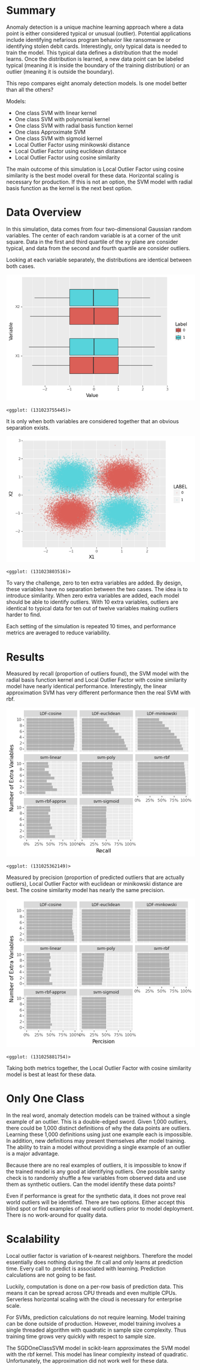 
# Summary

Anomaly detection is a unique machine learning approach where a data
point is either considered typical or unusual (outlier). Potential
applications include identifying nefarious program behavior like
ransomware or identifying stolen debit cards. Interestingly, only
typical data is needed to train the model. This typical data defines a
distribution that the model learns. Once the distribution is learned, a
new data point can be labeled typical (meaning it is inside the boundary
of the training distribution) or an outlier (meaning it is outside the
boundary).

This repo compares eight anomaly detection models. Is one model better
than all the others?

Models:

- One class SVM with linear kernel
- One class SVM with polynomial kernel
- One class SVM with radial basis function kernel
- One class Approximate SVM
- One class SVM with sigmoid kernel
- Local Outlier Factor using minikowski distance
- Local Outlier Factor using euclidean distance
- Local Outlier Factor using cosine similarity

The main outcome of this simulation is Local Outlier Factor using cosine
similarity is the best model overall for these data. Horizontal scaling
is necessary for production. If this is not an option, the SVM model
with radial basis function as the kernel is the next best option.

# Data Overview

In this simulation, data comes from four two-dimensional Gaussian random
variables. The center of each random variable is at a corner of the unit
square. Data in the first and third quartile of the xy plane are
consider typical, and data from the second and fourth quartile are
consider outliers.

Looking at each variable separately, the distributions are identical
between both cases.

![](README_files/figure-commonmark/cell-2-output-1.png)

    <ggplot: (131023755445)>

It is only when both variables are considered together that an obvious
separation exists.

![](README_files/figure-commonmark/cell-3-output-1.png)

    <ggplot: (131023803516)>

To vary the challenge, zero to ten extra variables are added. By design,
these variables have no separation between the two cases. The idea is to
introduce similarity. When zero extra variables are added, each model
should be able to identify outliers. With 10 extra variables, outliers
are identical to typical data for ten out of twelve variables making
outliers harder to find.

Each setting of the simulation is repeated 10 times, and performance
metrics are averaged to reduce variability.

# Results

Measured by recall (proportion of outliers found), the SVM model with
the radial basis function kernel and Local Outlier Factor with cosine
similarity model have nearly identical performance. Interestingly, the
linear approximation SVM has very different performance then the real
SVM with rbf.

![](README_files/figure-commonmark/cell-4-output-1.png)

    <ggplot: (131025362149)>

Measured by precision (proportion of predicted outliers that are
actually outliers), Local Outlier Factor with euclidean or minikowski
distance are best. The cosine similarity model has nearly the same
precision.

![](README_files/figure-commonmark/cell-5-output-1.png)

    <ggplot: (131025881754)>

Taking both metrics together, the Local Outlier Factor with cosine
similarity model is best at least for these data.

# Only One Class

In the real word, anomaly detection models can be trained without a
single example of an outlier. This is a double-edged sword. Given 1,000
outliers, there could be 1,000 distinct definitions of why the data
points are outliers. Learning these 1,000 definitions using just one
example each is impossible. In addition, new definitions may present
themselves after model training. The ability to train a model without
providing a single example of an outlier is a major advantage.

Because there are no real examples of outliers, it is impossible to know
if the trained model is any good at identifying outliers. One possible
sanity check is to randomly shuffle a few variables from observed data
and use them as synthetic outliers. Can the model identify these data
points?

Even if performance is great for the synthetic data, it does not prove
real world outliers will be identified. There are two options. Either
accept this blind spot or find examples of real world outliers prior to
model deployment. There is no work-around for quality data.

# Scalability

Local outlier factor is variation of k-nearest neighbors. Therefore the
model essentially does nothing during the .fit call and only learns at
prediction time. Every call to .predict is associated with learning.
Prediction calculations are not going to be fast.

Luckily, computation is done on a per-row basis of prediction data. This
means it can be spread across CPU threads and even multiple CPUs.
Serverless horizontal scaling with the cloud is necessary for enterprise
scale.

For SVMs, prediction calculations do not require learning. Model
training can be done outside of production. However, model training
involves a single threaded algorithm with quadratic in sample size
complexity. Thus training time grows very quickly with respect to sample
size.

The SGDOneClassSVM model in scikit-learn approximates the SVM model with
the rbf kernel. This model has linear complexity instead of quadratic.
Unfortunately, the approximation did not work well for these data.
